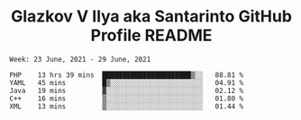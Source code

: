 <h1 align="center">Glazkov V Ilya aka Santarinto GitHub Profile README</h1>

<!--START_SECTION:waka-->
```text
Week: 23 June, 2021 - 29 June, 2021

PHP    13 hrs 39 mins  ██████████████████████▒░░   88.81 % 
YAML   45 mins         █▒░░░░░░░░░░░░░░░░░░░░░░░   04.91 % 
Java   19 mins         ▓░░░░░░░░░░░░░░░░░░░░░░░░   02.12 % 
C++    16 mins         ▒░░░░░░░░░░░░░░░░░░░░░░░░   01.80 % 
XML    13 mins         ▒░░░░░░░░░░░░░░░░░░░░░░░░   01.44 % 
```
<!--END_SECTION:waka-->